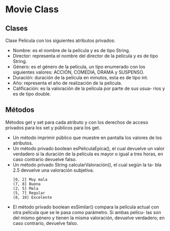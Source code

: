 # Movie Class

## Clases

Clase Película con los siguientes atributos privados:

- Nombre: es el nombre de la película y es de tipo String.
- Director: representa el nombre del director de la película y es de
  tipo String.
- Género: es el género de la película, un tipo enumerado con los
  siguientes valores: ACCIÓN, COMEDIA, DRAMA y SUSPENSO.
- Duración: duración de la película en minutos, esta es de tipo int.
- Año: representa el año de realización de la película.
- Calificación: es la valoración de la película por parte de sus usua-
  rios y es de tipo double.

## Métodos

Métodos get y set para cada atributo y con los derechos de acceso
privados para los set y públicos para los get.

- Un método imprimir público que muestre en pantalla los valores
  de los atributos.
- Un método privado boolean esPeliculaEpica(), el cual devuelve un
  valor verdadero si la duración de la película es mayor o igual a tres
  horas, en caso contrario devuelve falso.
- Un método privado String calcularValoración(), el cual según la ta-
  bla 2.5 devuelve una valoración subjetiva.
  ```text
  [0, 2] Muy mala
  (7, 8] Buena
  (2, 5] Mala
  (5, 7] Regular
  (8, 10] Excelente
  ```
- El método privado boolean esSimilar() compara la película actual
  con otra película que se le pasa como parámetro. Si ambas pelícu-
  las son del mismo género y tienen la misma valoración, devuelve
  verdadero; en caso contrario, devuelve falso.
